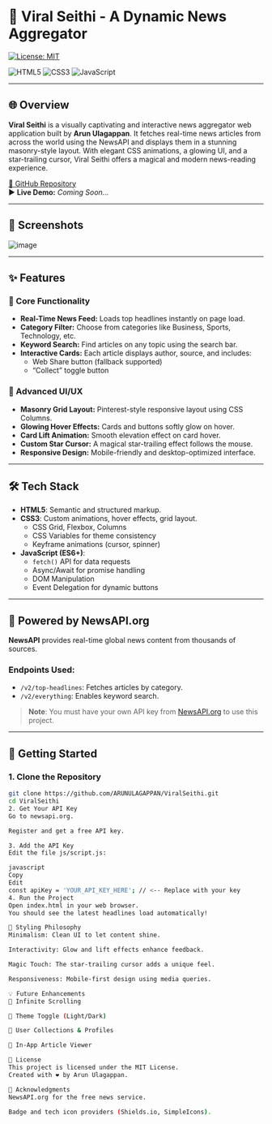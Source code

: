 # 📰 Viral Seithi - A Dynamic News Aggregator

[![License: MIT](https://img.shields.io/badge/License-MIT-blue.svg)](LICENSE)

![HTML5](https://img.shields.io/badge/HTML5-E34F26?style=for-the-badge&logo=html5&logoColor=white)
![CSS3](https://img.shields.io/badge/CSS3-1572B6?style=for-the-badge&logo=css3&logoColor=white)
![JavaScript](https://img.shields.io/badge/JavaScript-F7DF1E?style=for-the-badge&logo=javascript&logoColor=black)

---

## 🌐 Overview

**Viral Seithi** is a visually captivating and interactive news aggregator web application built by **Arun Ulagappan**. It fetches real-time news articles from across the world using the NewsAPI and displays them in a stunning masonry-style layout. With elegant CSS animations, a glowing UI, and a star-trailing cursor, Viral Seithi offers a magical and modern news-reading experience.

[🔗 GitHub Repository](https://github.com/ARUNULAGAPPAN/ViralSeithi)  
▶️ **Live Demo:** *Coming Soon...*

---

## 📸 Screenshots

![image](https://github.com/user-attachments/assets/81e0b52e-19f1-4da8-b88b-1d6b4ebaf09e)


---

## ✨ Features

### 📰 Core Functionality
- **Real-Time News Feed:** Loads top headlines instantly on page load.
- **Category Filter:** Choose from categories like Business, Sports, Technology, etc.
- **Keyword Search:** Find articles on any topic using the search bar.
- **Interactive Cards:** Each article displays author, source, and includes:
  - Web Share button (fallback supported)
  - “Collect” toggle button

### 💎 Advanced UI/UX
- **Masonry Grid Layout:** Pinterest-style responsive layout using CSS Columns.
- **Glowing Hover Effects:** Cards and buttons softly glow on hover.
- **Card Lift Animation:** Smooth elevation effect on card hover.
- **Custom Star Cursor:** A magical star-trailing effect follows the mouse.
- **Responsive Design:** Mobile-friendly and desktop-optimized interface.

---

## 🛠️ Tech Stack

- **HTML5**: Semantic and structured markup.
- **CSS3**: Custom animations, hover effects, grid layout.
  - CSS Grid, Flexbox, Columns
  - CSS Variables for theme consistency
  - Keyframe animations (cursor, spinner)
- **JavaScript (ES6+)**:
  - `fetch()` API for data requests
  - Async/Await for promise handling
  - DOM Manipulation
  - Event Delegation for dynamic buttons

---

## 🔌 Powered by NewsAPI.org

**NewsAPI** provides real-time global news content from thousands of sources.

### Endpoints Used:
- `/v2/top-headlines`: Fetches articles by category.
- `/v2/everything`: Enables keyword search.

> **Note**: You must have your own API key from [NewsAPI.org](https://newsapi.org) to use this project.

---

## 🚀 Getting Started

### 1. Clone the Repository
```bash
git clone https://github.com/ARUNULAGAPPAN/ViralSeithi.git
cd ViralSeithi
2. Get Your API Key
Go to newsapi.org.

Register and get a free API key.

3. Add the API Key
Edit the file js/script.js:

javascript
Copy
Edit
const apiKey = 'YOUR_API_KEY_HERE'; // <-- Replace with your key
4. Run the Project
Open index.html in your web browser.
You should see the latest headlines load automatically!

🎨 Styling Philosophy
Minimalism: Clean UI to let content shine.

Interactivity: Glow and lift effects enhance feedback.

Magic Touch: The star-trailing cursor adds a unique feel.

Responsiveness: Mobile-first design using media queries.

💡 Future Enhancements
🔄 Infinite Scrolling

🌙 Theme Toggle (Light/Dark)

🧾 User Collections & Profiles

📖 In-App Article Viewer

📜 License
This project is licensed under the MIT License.
Created with ❤️ by Arun Ulagappan.

🙌 Acknowledgments
NewsAPI.org for the free news service.

Badge and tech icon providers (Shields.io, SimpleIcons).

